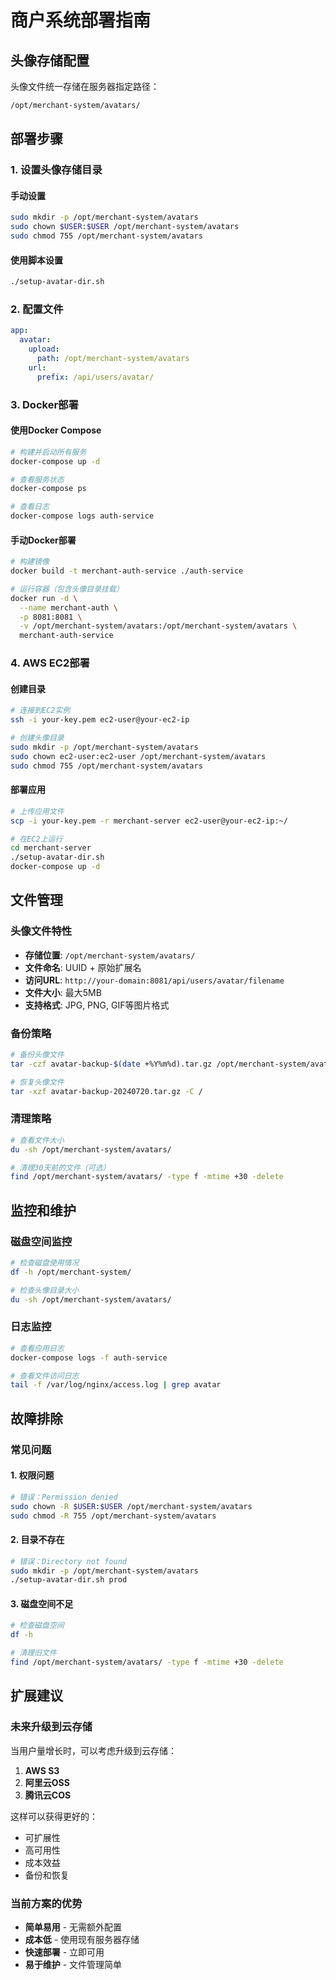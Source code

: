 # 商户系统部署指南

## 头像存储配置

头像文件统一存储在服务器指定路径：
```bash
/opt/merchant-system/avatars/
```

## 部署步骤

### 1. 设置头像存储目录

#### 手动设置
```bash
sudo mkdir -p /opt/merchant-system/avatars
sudo chown $USER:$USER /opt/merchant-system/avatars
sudo chmod 755 /opt/merchant-system/avatars
```

#### 使用脚本设置
```bash
./setup-avatar-dir.sh
```

### 2. 配置文件

```yaml
app:
  avatar:
    upload:
      path: /opt/merchant-system/avatars
    url:
      prefix: /api/users/avatar/
```

### 3. Docker部署

#### 使用Docker Compose
```bash
# 构建并启动所有服务
docker-compose up -d

# 查看服务状态
docker-compose ps

# 查看日志
docker-compose logs auth-service
```

#### 手动Docker部署
```bash
# 构建镜像
docker build -t merchant-auth-service ./auth-service

# 运行容器（包含头像目录挂载）
docker run -d \
  --name merchant-auth \
  -p 8081:8081 \
  -v /opt/merchant-system/avatars:/opt/merchant-system/avatars \
  merchant-auth-service
```

### 4. AWS EC2部署

#### 创建目录
```bash
# 连接到EC2实例
ssh -i your-key.pem ec2-user@your-ec2-ip

# 创建头像目录
sudo mkdir -p /opt/merchant-system/avatars
sudo chown ec2-user:ec2-user /opt/merchant-system/avatars
sudo chmod 755 /opt/merchant-system/avatars
```

#### 部署应用
```bash
# 上传应用文件
scp -i your-key.pem -r merchant-server ec2-user@your-ec2-ip:~/

# 在EC2上运行
cd merchant-server
./setup-avatar-dir.sh
docker-compose up -d
```

## 文件管理

### 头像文件特性
- **存储位置**: `/opt/merchant-system/avatars/`
- **文件命名**: UUID + 原始扩展名
- **访问URL**: `http://your-domain:8081/api/users/avatar/filename`
- **文件大小**: 最大5MB
- **支持格式**: JPG, PNG, GIF等图片格式

### 备份策略
```bash
# 备份头像文件
tar -czf avatar-backup-$(date +%Y%m%d).tar.gz /opt/merchant-system/avatars/

# 恢复头像文件
tar -xzf avatar-backup-20240720.tar.gz -C /
```

### 清理策略
```bash
# 查看文件大小
du -sh /opt/merchant-system/avatars/

# 清理30天前的文件（可选）
find /opt/merchant-system/avatars/ -type f -mtime +30 -delete
```

## 监控和维护

### 磁盘空间监控
```bash
# 检查磁盘使用情况
df -h /opt/merchant-system/

# 检查头像目录大小
du -sh /opt/merchant-system/avatars/
```

### 日志监控
```bash
# 查看应用日志
docker-compose logs -f auth-service

# 查看文件访问日志
tail -f /var/log/nginx/access.log | grep avatar
```

## 故障排除

### 常见问题

#### 1. 权限问题
```bash
# 错误：Permission denied
sudo chown -R $USER:$USER /opt/merchant-system/avatars
sudo chmod -R 755 /opt/merchant-system/avatars
```

#### 2. 目录不存在
```bash
# 错误：Directory not found
sudo mkdir -p /opt/merchant-system/avatars
./setup-avatar-dir.sh prod
```

#### 3. 磁盘空间不足
```bash
# 检查磁盘空间
df -h

# 清理旧文件
find /opt/merchant-system/avatars/ -type f -mtime +30 -delete
```

## 扩展建议

### 未来升级到云存储
当用户量增长时，可以考虑升级到云存储：

1. **AWS S3**
2. **阿里云OSS**
3. **腾讯云COS**

这样可以获得更好的：
- 可扩展性
- 高可用性
- 成本效益
- 备份和恢复

### 当前方案的优势
- **简单易用** - 无需额外配置
- **成本低** - 使用现有服务器存储
- **快速部署** - 立即可用
- **易于维护** - 文件管理简单 